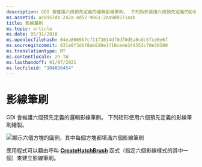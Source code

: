 ```yaml
---
description: GDI 會維護六個預先定義的邏輯影線筆刷。 下列矩形使用六個預先定義的影線筆刷繪製。
ms.assetid: ac0957db-242a-4d52-9661-2aa9d8571aab
title: 影線筆刷
ms.topic: article
ms.date: 05/31/2018
ms.openlocfilehash: 04ea8069b7cf11f3014df0df0d5a8cdc5fce0e6f
ms.sourcegitcommit: 831e8f3db78ab820e1710cede244553c70e50500
ms.translationtype: MT
ms.contentlocale: zh-TW
ms.lasthandoff: 01/07/2021
ms.locfileid: "104026454"
---
```

# <a name="hatch-brush"></a>影線筆刷

GDI 會維護六個預先定義的邏輯影線筆刷。 下列矩形使用六個預先定義的影線筆刷繪製。

![顯示六個方塊的圖例，其中每個方塊都填滿六個影線筆刷](images/hatchbrush.png)

應用程式可以藉由呼叫 [**CreateHatchBrush**](/windows/desktop/api/Wingdi/nf-wingdi-createhatchbrush) 函式（指定六個影線樣式的其中一個）來建立影線筆刷。

 

 



